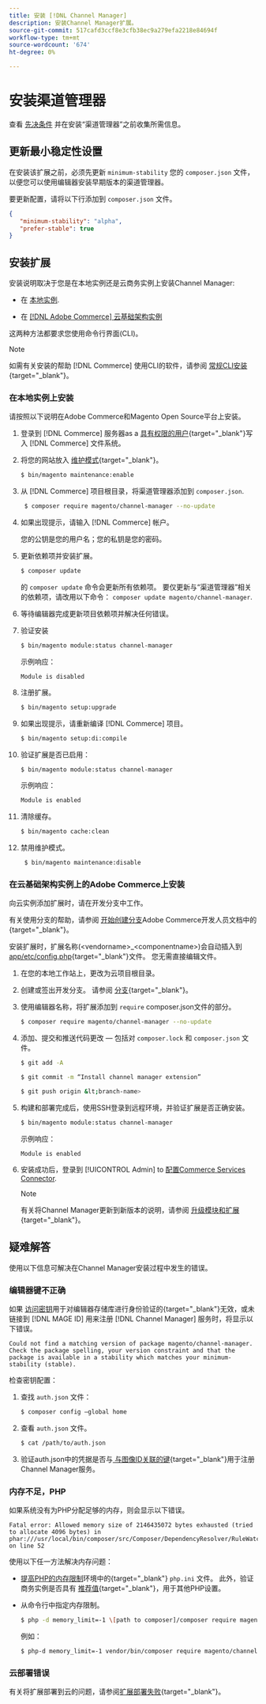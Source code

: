 ```yaml
---
title: 安装 [!DNL Channel Manager]
description: 安装Channel Manager扩展。
source-git-commit: 517cafd3ccf8e3cfb38ec9a279efa2218e84694f
workflow-type: tm+mt
source-wordcount: '674'
ht-degree: 0%

---
```



# 安装渠道管理器

查看 [先决条件](onboard.md#prerequisites) 并在安装“渠道管理器”之前收集所需信息。

## 更新最小稳定性设置

在安装该扩展之前，必须先更新 `minimum-stability` 您的 `composer.json` 文件，以便您可以使用编辑器安装早期版本的渠道管理器。

要更新配置，请将以下行添加到 `composer.json` 文件。

```json
{
   "minimum-stability": "alpha",
   "prefer-stable": true
}
```

## 安装扩展

安装说明取决于您是在本地实例还是云商务实例上安装Channel Manager:

- 在 [本地实例](#install-on-an-on-premises-instance).

- 在 [[!DNL Adobe Commerce] 云基础架构实例](#install-adobe-commerce-on-cloud-infrastructure)

这两种方法都要求您使用命令行界面(CLI)。

>[!NOTE]
>
>如需有关安装的帮助 [!DNL Commerce] 使用CLI的软件，请参阅 [常规CLI安装](https://devdocs.magento.com/extensions/install/){target=&quot;_blank&quot;}。

### 在本地实例上安装

请按照以下说明在Adobe Commerce和Magento Open Source平台上安装。

1. 登录到 [!DNL Commerce] 服务器as a [具有权限的用户](https://devdocs.magento.com/guides/v2.4/install-gde/prereq/file-system-perms.html){target=&quot;_blank&quot;}写入 [!DNL Commerce] 文件系统。

1. 将您的网站放入 [维护模式](https://devdocs.magento.com/guides/v2.4/install-gde/install/cli/install-cli-subcommands-maint.html){target=&quot;_blank&quot;}。

   ```bash
   $ bin/magento maintenance:enable
   ```

1. 从 [!DNL Commerce] 项目根目录，将渠道管理器添加到 `composer.json`.

   ```bash
    $ composer require magento/channel-manager --no-update
   ```

1. 如果出现提示，请输入 [!DNL Commerce] 帐户。

   您的公钥是您的用户名；您的私钥是您的密码。

1. 更新依赖项并安装扩展。

   ```bash
   $ composer update
   ```

   的 `composer update` 命令会更新所有依赖项。 要仅更新与“渠道管理器”相关的依赖项，请改用以下命令： `composer update magento/channel-manager`.

1. 等待编辑器完成更新项目依赖项并解决任何错误。

1. 验证安装

   ```bash
   $ bin/magento module:status channel-manager
   ```

   示例响应：

   ```terminal
   Module is disabled
   ```

1. 注册扩展。

   ```bash
   $ bin/magento setup:upgrade
   ```

1. 如果出现提示，请重新编译 [!DNL Commerce] 项目。

   ```bash
   $ bin/magento setup:di:compile
   ```

1. 验证扩展是否已启用：

   ```bash
   $ bin/magento module:status channel-manager
   ```

   示例响应：

   ```bash
   Module is enabled
   ```

1. 清除缓存。

   ```bash
   $ bin/magento cache:clean
   ```

1. 禁用维护模式。

   ```bash
    $ bin/magento maintenance:disable
   ```

### 在云基础架构实例上的Adobe Commerce上安装

向云实例添加扩展时，请在开发分支中工作。

有关使用分支的帮助，请参阅 [开始创建分支](https://devdocs.magento.com/cloud/env/environments-start.html#getstarted)Adobe Commerce开发人员文档中的{target=&quot;_blank&quot;}。

安装扩展时，扩展名称(&lt;vendorname>\_&lt;componentname>)会自动插入到 [app/etc/config.php](https://devdocs-beta.magento.com/guides/v2.3/config-guide/config/config-php.html){target=&quot;_blank&quot;}文件。 您无需直接编辑文件。

1. 在您的本地工作站上，更改为云项目根目录。

1. 创建或签出开发分支。 请参阅 [分支](https://devdocs-beta.magento.com/cloud/env/environments-start.html#getstarted){target=&quot;_blank&quot;}。
1. 使用编辑器名称，将扩展添加到 `require` composer.json文件的部分。

   ```bash
   $ composer require magento/channel-manager --no-update
   ```

1. 添加、提交和推送代码更改 — 包括对 `composer.lock` 和 `composer.json` 文件。

   ```bash
   $ git add -A
   ```

   ```bash
   $ git commit -m “Install channel manager extension” 
   ```

   ```bash
   $ git push origin &lt;branch-name>
   ```

1. 构建和部署完成后，使用SSH登录到远程环境，并验证扩展是否正确安装。

   ```bash
   $ bin/magento module:status channel-manager
   ```

   示例响应：

   ```terminal
   Module is enabled
   ```

1. 安装成功后，登录到 [!UICONTROL Admin] to [配置Commerce Services Connector](connect.md).

   >[!NOTE]
   >
   >有关将Channel Manager更新到新版本的说明，请参阅 [升级模块和扩展](https://experienceleague.adobe.com/docs/commerce-operations/upgrade-guide/modules/upgrade.html){target=&quot;_blank&quot;}。


## 疑难解答

使用以下信息可解决在Channel Manager安装过程中发生的错误。

### 编辑器键不正确

如果 [访问密钥](https://devdocs.magento.com/guides/v2.4/install-gde/prereq/connect-auth.html)用于对编辑器存储库进行身份验证的{target=&quot;_blank&quot;}无效，或未链接到 [!DNL MAGE ID] 用来注册 [!DNL Channel Manager] 服务时，将显示以下错误。


```terminal
Could not find a matching version of package magento/channel-manager. Check the package spelling, your version constraint and that the package is available in a stability which matches your minimum-stability (stable).
```

检查密钥配置：

1. 查找 `auth.json` 文件：

   ```bash
   $ composer config –global home
   ```

1. 查看 `auth.json` 文件。

   ```bash
   $ cat /path/to/auth.json
   ```

1. 验证auth.json中的凭据是否与[ 与图像ID关联的键](https://devdocs.magento.com/guides/v2.4/install-gde/prereq/connect-auth.html){target=&quot;_blank&quot;}用于注册Channel Manager服务。

### 内存不足，PHP

如果系统没有为PHP分配足够的内存，则会显示以下错误。

```terminal
Fatal error: Allowed memory size of 2146435072 bytes exhausted (tried to allocate 4096 bytes) in phar:///usr/local/bin/composer/src/Composer/DependencyResolver/RuleWatchGraph.php on line 52
```

使用以下任一方法解决内存问题：

- [提高PHP的内存限制](https://devdocs.magento.com/cloud/project/magento-app-php-ini.html#increase-php-memory-limit)环境中的{target=&quot;_blank&quot;} `php.ini` 文件。 此外，验证商务实例是否具有 [推荐值](https://devdocs.magento.com/guides/v2.4/install-gde/prereq/php-settings.html){target=&quot;_blank&quot;}，用于其他PHP设置。

- 从命令行中指定内存限制。

   ```bash
   $ php -d memory_limit=-1 \[path to composer]/composer require magento/payment-services.
   ```

   例如：

   ```bash
   $ php-d memory_limit=-1 vendor/bin/composer require magento/channel-manager
   ```

### 云部署错误

有关将扩展部署到云的问题，请参阅[扩展部署失败](https://devdocs.magento.com/cloud/trouble/trouble_comp-deploy-fail.html){target=&quot;_blank&quot;}。
